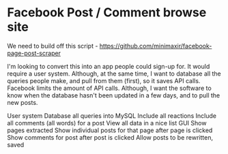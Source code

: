 Facebook Post / Comment browse site
===================================

We need to build off this script -  https://github.com/minimaxir/facebook-page-post-scraper


I'm looking to convert this into an app people could sign-up for. It would require a user system. Although, at the same time, I want to database all the queries people make, and pull from them (first), so it saves API calls. Facebook limits the amount of API calls. Although, I want the software to know when the database hasn't been updated in a few days, and to pull the new posts.


User system
Database all queries into MySQL
	Include all reactions
	Include all comments (all words) for a post
View all data in a nice list GUI
	Show pages extracted
	Show individual posts for that page after page is clicked
	Show comments for post after post is clicked
Allow posts to be rewritten, saved


